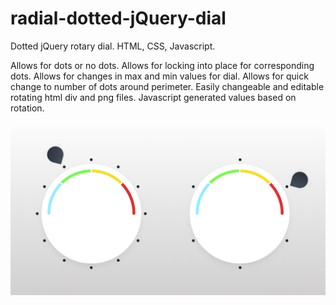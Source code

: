 # radial-dotted-jQuery-dial
Dotted jQuery rotary dial.  HTML, CSS, Javascript.

Allows for dots or no dots. Allows for locking into place for corresponding dots. Allows for changes in max and min values for dial. Allows for quick change to number of dots around perimeter. Easily changeable and editable rotating html div and png files. Javascript generated values based on rotation.

![alt text](https://github.com/hncleary/radial-dotted-jQuery-dial/blob/master/wheelscreenshot.PNG)
